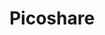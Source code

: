 ---
draft: false
title: Picoshare
content:
  id: picoshare
  name: Picoshare
  website: https://pico.rocks/
  short_description: PicoShare is a service for sharing images, videos, and other files.
---